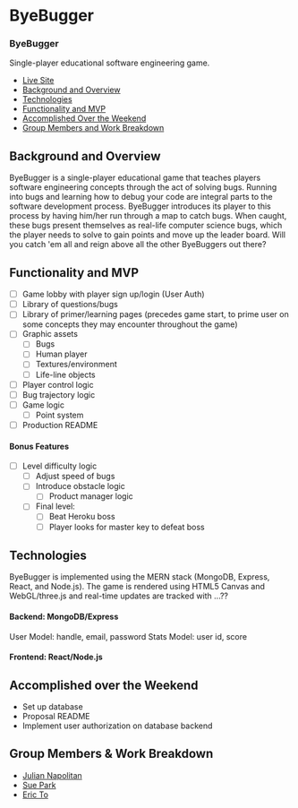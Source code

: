 # ByeBugger

### ByeBugger

Single-player educational software engineering game.

- [Live Site]()
- [Background and Overview](#background-and-overview)
- [Technologies](#technologies)
- [Functionality and MVP](#functionality-and-mvp)
- [Accomplished Over the Weekend](#accomplished-over-the-weekend)
- [Group Members and Work Breakdown](#group-members-and-work-breakdown)

<!-- * [Additional Planned Features](#additional-planned-features)
* [Credits](#credits)
* [Group Members](#group-members) -->

## Background and Overview

ByeBugger is a single-player educational game that teaches players software engineering concepts through the act of solving bugs. Running into bugs and learning how to debug your code are integral parts to the software development process. ByeBugger introduces its player to this process by having him/her run through a map to catch bugs. When caught, these bugs present themselves as real-life computer science bugs, which the player needs to solve to gain points and move up the leader board. Will you catch 'em all and reign above all the other ByeBuggers out there?

<!-- We will need to:
- store user and info (time of when they played, their score) in database
-  -->

## Functionality and MVP

- [ ] Game lobby with player sign up/login (User Auth)
- [ ] Library of questions/bugs
- [ ] Library of primer/learning pages (precedes game start, to prime user on some concepts they may encounter throughout the game)
- [ ] Graphic assets
  - [ ] Bugs
  - [ ] Human player
  - [ ] Textures/environment
  - [ ] Life-line objects
- [ ] Player control logic
- [ ] Bug trajectory logic
- [ ] Game logic
  - [ ] Point system
- [ ] Production README

#### Bonus Features

- [ ] Level difficulty logic
  - [ ] Adjust speed of bugs
  - [ ] Introduce obstacle logic
    - [ ] Product manager logic
  - [ ] Final level:
    - [ ] Beat Heroku boss
    - [ ] Player looks for master key to defeat boss

## Technologies

ByeBugger is implemented using the MERN stack (MongoDB, Express, React, and Node.js). The game is rendered using HTML5 Canvas and WebGL/three.js and real-time updates are tracked with ...??

#### Backend: MongoDB/Express

User Model: handle, email, password
Stats Model: user id, score

#### Frontend: React/Node.js

## Accomplished over the Weekend

- Set up database
- Proposal README
- Implement user authorization on database backend

## Group Members & Work Breakdown

- [Julian Napolitan](https://github.com/jnapolitan)
- [Sue Park](https://github.com/spark1031)
- [Eric To](https://github.com/eric-to)

<!-- ### August 26 - August 27

- Build skeleton React site - **Kyle**
- Build the skeleton Chrome extension - **Nick**
- Investigate Google API methods and test collection of data - **Jeremiah**
- Begin setting up D3 visualization - **Kavian**

### August 27

- Continue and complete the basic work from Sunday - **All**
- Build login view on Chrome extension - **Nick/Jeremiah**
- Decide which data to save in database, and how to structure it **All will discuss**
- Write and test methods to save browser data to database - **Jeremiah/Nick**

### Day 2

- Connect user authorization database to Chrome front end - **Kyle**
- Connect React-based Web application to database - **Kyle/Kavian**
- Meet to decide duties for next three days

### Day 3

- Continue implementation of visualization on Web application using D3 library
- Add methods to fetch data for popups in visualization
- Run tests of completed Chrome extension

### Day 4

- Complete visualization of data on Web application
- Add popups to visualization
- Make seed/demo data and visualizations for guest user

### Day 5

- Add search capability to Web application
- Add search capability to Chrome extension
- Make demo page (required for Chrome extensions -- may not be required since this project has a live page too)

### Day 6

- Complete Production README.md - **Jeremiah**
- Refine design/CSS
- Finish testing and debugging - **All team members** -->
